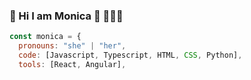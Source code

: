 ###  🌈 Hi I am Monica 👋 👩🏽‍💻
```javascript
const monica = {
  pronouns: "she" | "her",
  code: [Javascript, Typescript, HTML, CSS, Python],
  tools: [React, Angular],
```

<!--
**monicadefran/monicadefran** is a ✨ _special_ ✨ repository because its `README.md` (this file) appears on your GitHub profile.

Here are some ideas to get you started:

- 🔭 I’m currently working on ...
- 🌱 I’m currently learning ...
- 👯 I’m looking to collaborate on ...
- 🤔 I’m looking for help with ...
- 💬 Ask me about ...
- 📫 How to reach me: ...
- 😄 Pronouns: ...
- ⚡ Fun fact: ...
-->
